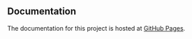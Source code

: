 ## Documentation
The documentation for this project is hosted at [GitHub Pages](https://AccelerationConsortium.github.io/wireless-color-sensor/).
